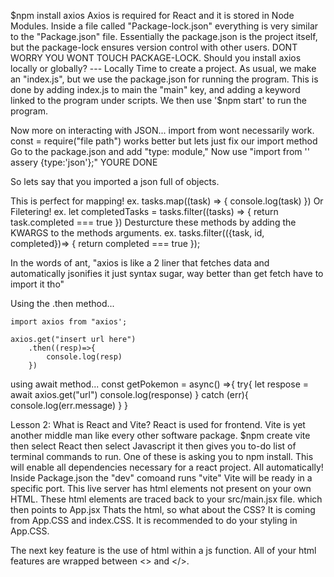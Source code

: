 $npm install axios
Axios is required for React and it is stored in Node Modules.
Inside a file called "Package-lock.json" everything is very similar to the "Package.json" file. 
Essentially the package.json is the project itself, but the package-lock ensures version control with other users. 
DONT WORRY YOU WONT TOUCH PACKAGE-LOCK.
Should you install axios locally or globally? --- Locally
Time to create a project.
As usual, we make an "index.js",
but we use the package.json for running the program.
This is done by adding index.js to main the "main" key, and adding a keyword linked to the program under scripts.
We then use '$npm start' to run the program.

Now more on interacting with JSON...
import <file> from <file path> wont necessarily work. 
const <filename> = require("file path") works better but lets just fix our import method
Go to the package.json and add "type: module,"
Now use "import <file> from '<file>' assery {type:'json'};" YOURE DONE

So lets say that you imported a json full of objects.

This is perfect for mapping!
    ex. tasks.map((task) => {
        console.log(task)
    })
Or Filetering!
    ex. let completedTasks = tasks.filter((tasks) => {
        return task.completed === true
    })
Desturcture these methods by adding the KWARGS to the methods arguments.
    ex. tasks.filter(({task, id, completed})=> {
        return completed === true
        });

In the words of ant, "axios is like a 2 liner
that fetches data
and automatically jsonifies it
just syntax sugar, way better than get fetch
have to import it tho"

Using the .then method...

    import axios from "axios';

    axios.get("insert url here")
        .then((resp)=>{
            console.log(resp)
        })

using await method...
    const getPokemon = async() =>{
        try{
            let respose = await axios.get("url")
            console.log(response)
        }
        catch (err){
            console.log(err.message)
        }
    }

Lesson 2: What is React and Vite?
React is used for frontend.
Vite is yet another middle man like every other software package.
$npm create vite
then select React
then select Javascript
it then gives you to-do list of terminal commands to run.
One of these is asking you to npm install.
This will enable all dependencies necessary for a react project. All automatically!
Inside Package.json the "dev" comoand runs "vite"
Vite will be ready in a specific port.
This live server has html elements not present on your own HTML.
These html elements are traced back to your src/main.jsx file. which then points to App.jsx
Thats the html, so what about the CSS?
It is coming from App.CSS and index.CSS.
It is recommended to do your styling in App.CSS.

The next key feature is the use of html within a js function.
All of your html features are wrapped between <> and </>.
